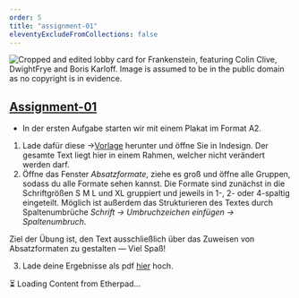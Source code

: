 ```yaml
---
order: 5
title: "assignment-01"
eleventyExcludeFromCollections: false
---
```


![Cropped and edited lobby card for Frankenstein, featuring Colin Clive, DwightFrye and Boris Karloff. Image is assumed to be in the public domain as no copyright is in evidence.](https://upload.wikimedia.org/wikipedia/commons/7/7e/Frankenstein1931CliveKarloffCrop.jpg)

## [Assignment-01](#assignment-01)

* In der ersten Aufgabe starten wir mit einem Plakat im Format A2. 
1. Lade dafür diese →[Vorlage](https://the-possible-platform.github.io/assets/vorlagen/241024_caap_text_a2%20Folder.zip) herunter und öffne Sie in Indesign. Der gesamte Text liegt hier in einem Rahmen, welcher nicht verändert werden darf. 
2. Öffne das Fenster _Absatzformate_, ziehe es groß und öffne alle Gruppen, sodass du alle Formate sehen kannst. Die Formate sind zunächst in die Schriftgrößen S M L und XL gruppiert und jeweils in 1-, 2- oder 4-spaltig eingeteilt. Möglich ist außerdem das Strukturieren des Textes durch Spaltenumbrüche _Schrift → Umbruchzeichen einfügen → Spaltenumbruch_.

Ziel der Übung ist, den Text ausschließlich über das Zuweisen von Absatzformaten zu gestalten — Viel Spaß!

3. Lade deine Ergebnisse als pdf [hier](https://drive.google.com/open?id=11zGp1AxggcMfUyyypoFPNFBfRmWKI48X&usp=drive_fs) hoch.

  <div id="submissions-01" class="pad-content">⏳ Loading Content from Etherpad...</div>


